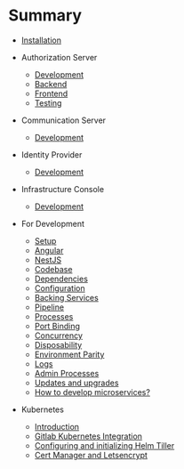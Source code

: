 # Summary

* [Installation](README.md)

* Authorization Server
    * [Development](authorization-server/README.md)
    * [Backend](authorization-server/backend.md)
    * [Frontend](authorization-server/frontend.md)
    * [Testing](authorization-server/testing.md)

* Communication Server
    * [Development](communication-server/README.md)

* Identity Provider
    * [Development](identity-provider/README.md)

* Infrastructure Console
    * [Development](infrastructure-console/README.md)

* For Development
    * [Setup](/development/README.md)
    * [Angular](/development/angular.md)
    * [NestJS](/development/nestjs.md)
    * [Codebase](/development/01-codebase.md)
    * [Dependencies](/development/02-dependencies.md)
    * [Configuration](development/03-config.md)
    * [Backing Services](/development/04-services.md)
    * [Pipeline](/development/05-pipeline.md)
    * [Processes](/development/06-processes.md)
    * [Port Binding](/development/07-port-binding.md)
    * [Concurrency](/development/08-concurrency.md)
    * [Disposability](/development/09-disposability.md)
    * [Environment Parity](/development/10-environment-parity.md)
    * [Logs](/development/11-logs.md)
    * [Admin Processes](/development/12-admin-processes.md)
    * [Updates and upgrades](/development/updates.md)
    * [How to develop microservices?](/development/how-to-develop-microservices.md)

* Kubernetes
    * [Introduction](/kubernetes/README.md)
    * [Gitlab Kubernetes Integration](/kubernetes/gitlab-do-k8-integration.md)
    * [Configuring and initializing Helm Tiller](/kubernetes/configuring-and-initializing-helm-tiller.md)
    * [Cert Manager and Letsencrypt](/kubernetes/cert-manager-letsencrypt.md)
